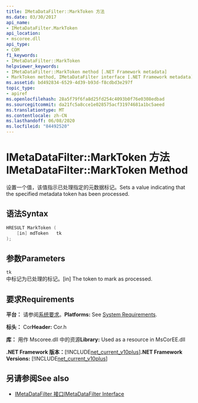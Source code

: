 ```yaml
---
title: IMetaDataFilter::MarkToken 方法
ms.date: 03/30/2017
api_name:
- IMetaDataFilter.MarkToken
api_location:
- mscoree.dll
api_type:
- COM
f1_keywords:
- IMetaDataFilter::MarkToken
helpviewer_keywords:
- IMetaDataFilter::MarkToken method [.NET Framework metadata]
- MarkToken method, IMetaDataFilter interface [.NET Framework metadata]
ms.assetid: bd492834-6529-4d39-b93d-f8cdbd3e297f
topic_type:
- apiref
ms.openlocfilehash: 28a5f79f6fa8d25fd254c4093b0f76e0308edbad
ms.sourcegitcommit: da21fc5a8cce1e028575acf31974681a1bc5aeed
ms.translationtype: MT
ms.contentlocale: zh-CN
ms.lasthandoff: 06/08/2020
ms.locfileid: "84492520"
---
```

# <a name="imetadatafiltermarktoken-method"></a><span data-ttu-id="55e66-102">IMetaDataFilter::MarkToken 方法</span><span class="sxs-lookup"><span data-stu-id="55e66-102">IMetaDataFilter::MarkToken Method</span></span>
<span data-ttu-id="55e66-103">设置一个值，该值指示已处理指定的元数据标记。</span><span class="sxs-lookup"><span data-stu-id="55e66-103">Sets a value indicating that the specified metadata token has been processed.</span></span>  
  
## <a name="syntax"></a><span data-ttu-id="55e66-104">语法</span><span class="sxs-lookup"><span data-stu-id="55e66-104">Syntax</span></span>  
  
```cpp  
HRESULT MarkToken (  
    [in] mdToken   tk  
);  
```  
  
## <a name="parameters"></a><span data-ttu-id="55e66-105">参数</span><span class="sxs-lookup"><span data-stu-id="55e66-105">Parameters</span></span>  
 `tk`  
 <span data-ttu-id="55e66-106">中标记为已处理的标记。</span><span class="sxs-lookup"><span data-stu-id="55e66-106">[in] The token to mark as processed.</span></span>  
  
## <a name="requirements"></a><span data-ttu-id="55e66-107">要求</span><span class="sxs-lookup"><span data-stu-id="55e66-107">Requirements</span></span>  
 <span data-ttu-id="55e66-108">**平台：** 请参阅[系统要求](../../get-started/system-requirements.md)。</span><span class="sxs-lookup"><span data-stu-id="55e66-108">**Platforms:** See [System Requirements](../../get-started/system-requirements.md).</span></span>  
  
 <span data-ttu-id="55e66-109">**标头：** Cor</span><span class="sxs-lookup"><span data-stu-id="55e66-109">**Header:** Cor.h</span></span>  
  
 <span data-ttu-id="55e66-110">**库：** 用作 Mscoree.dll 中的资源</span><span class="sxs-lookup"><span data-stu-id="55e66-110">**Library:** Used as a resource in MsCorEE.dll</span></span>  
  
 <span data-ttu-id="55e66-111">**.NET Framework 版本：**[!INCLUDE[net_current_v10plus](../../../../includes/net-current-v10plus-md.md)]</span><span class="sxs-lookup"><span data-stu-id="55e66-111">**.NET Framework Versions:** [!INCLUDE[net_current_v10plus](../../../../includes/net-current-v10plus-md.md)]</span></span>  
  
## <a name="see-also"></a><span data-ttu-id="55e66-112">另请参阅</span><span class="sxs-lookup"><span data-stu-id="55e66-112">See also</span></span>

- [<span data-ttu-id="55e66-113">IMetaDataFilter 接口</span><span class="sxs-lookup"><span data-stu-id="55e66-113">IMetaDataFilter Interface</span></span>](imetadatafilter-interface.md)
